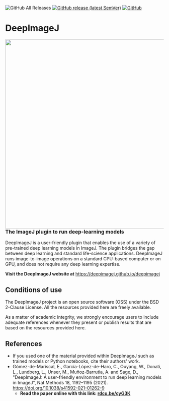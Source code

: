 ![GitHub All Releases](https://img.shields.io/github/downloads/deepimagej/deepimagej-plugin/total?color=red)
[![GitHub release (latest SemVer)](https://img.shields.io/github/v/release/deepimagej/deepimagej-plugin)](https://github.com/deepimagej/deepimagej-plugin/releases)
[![GitHub](https://img.shields.io/github/license/deepimagej/deepimagej-plugin)](https://raw.githubusercontent.com/deepimagej/deepimagej-plugin/master/LICENSE)

<!--
<img src="https://github.com/deepimagej/deepimagej/raw/master/images/icon.png" align="right" width="250"/>
-->
# DeepImageJ

<img src="https://github.com/deepimagej/deepimagej/raw/master/images/deepImageJ.png" align="right" width="600"/>

### The ImageJ plugin to run deep-learning models


DeepImageJ is a user-friendly plugin that enables the use of a variety of pre-trained deep learning models in ImageJ. 
The plugin bridges the gap between deep learning and standard life-science applications. 
DeepImageJ runs image-to-image operations on a standard CPU-based computer or on GPU, and does not require any deep learning expertise.

**Visit the DeepImageJ website at** https://deepimagej.github.io/deepimagej


## Conditions of use
The DeepImageJ project is an open source software (OSS) under the BSD 2-Clause License. All the resources provided here are freely available. 

As a matter of academic integrity, we strongly encourage users to include adequate references whenever they present or publish results that are based on the resources provided here. 

## References
* If you used one of the material provided within DeepImageJ such as trained models or Python notebooks, cite their authors' work. 
* Gómez-de-Mariscal, E., García-López-de-Haro, C., Ouyang, W., Donati, L., Lundberg, L., Unser, M., Muñoz-Barrutia, A. and Sage, D., "DeepImageJ: A user-friendly environment to run deep learning models in ImageJ", Nat Methods 18, 1192–1195 (2021). 
https://doi.org/10.1038/s41592-021-01262-9
  * **Read the paper online with this link: [rdcu.be/cyG3K](https://rdcu.be/cyG3K)**
